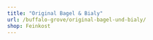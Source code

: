 ```yaml
---
title: "Original Bagel & Bialy"
url: /buffalo-grove/original-bagel-und-bialy/
shop: Feinkost
---
```

